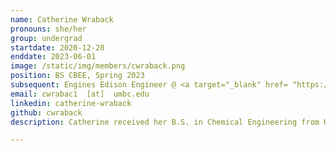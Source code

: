 ```yaml
---
name: Catherine Wraback
pronouns: she/her
group: undergrad
startdate: 2020-12-20
enddate: 2023-06-01
image: /static/img/members/cwraback.png
position: BS CBEE, Spring 2023
subsequent: Engines Edison Engineer @ <a target="_blank" href= "https://www.geaerospace.com/">GE Aerospace </a>
email: cwrabac1  [at]  umbc.edu
linkedin: catherine-wraback
github: cwraback
description: Catherine received her B.S. in Chemical Engineering from UMBC and is currently in Edison Engineering program at GE Aerospace. She enjoys working in groups and collaborating with others on interdisciplinary research projects and applying her computational skills and approaches to aid in obtaining experimental results. In her free time, she plays Ultimate frisbee and enjoys de-stressing with a bit of yoga.

---
```

